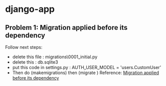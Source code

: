 # django-app

## Problem 1: Migration applied before its dependency
Follow next steps:
* delete this file : migrations\0001_initial.py
* delete this : db.sqlite3
* put this code in settings.py : AUTH_USER_MODEL = 'users.CustomUser'
* Then do (makemigrations) then (migrate )
Reference: [Migration applied before its dependency](https://stackoverflow.com/questions/38996599/django-manage-py-migration-applied-before-its-dependency)